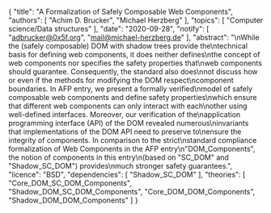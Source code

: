 {
    "title": "A Formalization of Safely Composable Web Components",
    "authors": [
        "Achim D. Brucker",
        "Michael Herzberg"
    ],
    "topics": [
        "Computer science/Data structures"
    ],
    "date": "2020-09-28",
    "notify": [
        "adbrucker@0x5f.org",
        "mail@michael-herzberg.de"
    ],
    "abstract": "\nWhile the (safely composable) DOM with shadow trees provide the\ntechnical basis for defining web components, it does neither defines\nthe concept of web components nor specifies the safety properties that\nweb components should guarantee. Consequently, the standard also does\nnot discuss how or even if the methods for modifying the DOM respect\ncomponent boundaries. In AFP entry, we present a formally verified\nmodel of safely composable web components and define safety properties\nwhich ensure that different web components can only interact with each\nother using well-defined interfaces. Moreover, our verification of the\napplication programming interface (API) of the DOM revealed numerous\ninvariants that implementations of the DOM API need to preserve to\nensure the integrity of components.  In comparison to the strict\nstandard compliance formalization of Web Components in the AFP entry\n\"DOM_Components\", the notion of components in this entry\n(based on \"SC_DOM\" and \"Shadow_SC_DOM\") provides\nmuch stronger safety guarantees.",
    "licence": "BSD",
    "dependencies": [
        "Shadow_SC_DOM"
    ],
    "theories": [
        "Core_DOM_SC_DOM_Components",
        "Shadow_DOM_SC_DOM_Components",
        "Core_DOM_DOM_Components",
        "Shadow_DOM_DOM_Components"
    ]
}